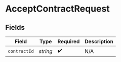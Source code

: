 # AcceptContractRequest


## Fields

| Field              | Type               | Required           | Description        |
| ------------------ | ------------------ | ------------------ | ------------------ |
| `contractId`       | *string*           | :heavy_check_mark: | N/A                |